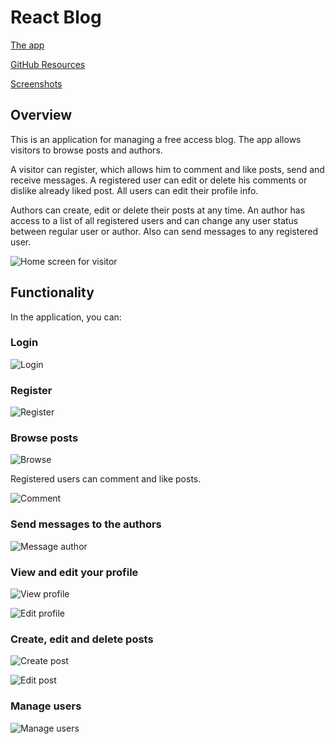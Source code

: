 # React Blog

[The app](https://react-blog-e33eb.web.app/)

[GitHub Resources](https://github.com/aSipz/SoftUni/tree/main/07_ReactJS/04.%20Project/blog)

[Screenshots](https://github.com/aSipz/SoftUni/tree/main/07_ReactJS/04.%20Project/screenshots)

## Overview

This is an application for managing a free access blog. The app allows visitors to browse posts and authors. 

A visitor can register, which allows him to comment and like posts, send and receive messages. A registered user can edit or delete his comments or dislike already liked post. All users can edit their profile info.

Authors can create, edit or delete their posts at any time. An author has access to a list of all registered users and can change any user status between regular user or author. Also can send messages to any registered user.

![Home screen for visitor](https://github.com/aSipz/SoftUni/blob/main/07_ReactJS/04.%20Project/screenshots/01_home_guest.png)

## Functionality

In the application, you can:

### Login

![Login](https://github.com/aSipz/SoftUni/blob/main/07_ReactJS/04.%20Project/screenshots/06_login.png)

### Register

![Register](https://github.com/aSipz/SoftUni/blob/main/07_ReactJS/04.%20Project/screenshots/07_register.png)

### Browse posts

![Browse](https://github.com/aSipz/SoftUni/blob/main/07_ReactJS/04.%20Project/screenshots/02_blog_guest.png)

Registered users can comment and like posts.

![Comment](https://github.com/aSipz/SoftUni/blob/main/07_ReactJS/04.%20Project/screenshots/10_post_user.png)

### Send messages to the authors

![Message author](https://github.com/aSipz/SoftUni/blob/main/07_ReactJS/04.%20Project/screenshots/20_send_message.png)

### View and edit your profile

![View profile](https://github.com/aSipz/SoftUni/blob/main/07_ReactJS/04.%20Project/screenshots/11_profile_user.png)

![Edit profile](https://github.com/aSipz/SoftUni/blob/main/07_ReactJS/04.%20Project/screenshots/12_edit_profile_user.png)

### Create, edit and delete posts

![Create post](https://github.com/aSipz/SoftUni/blob/main/07_ReactJS/04.%20Project/screenshots/15_create_post_author.png)

![Edit post](https://github.com/aSipz/SoftUni/blob/main/07_ReactJS/04.%20Project/screenshots/17_edit_post_author.png)

### Manage users

![Manage users](https://github.com/aSipz/SoftUni/blob/main/07_ReactJS/04.%20Project/screenshots/18_users_author.png)
